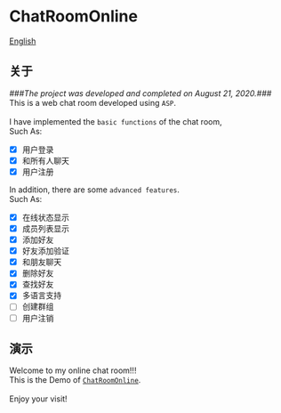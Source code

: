 # ChatRoomOnline
[English](https://github.com/xiarimangguo/ChatRoomOnline/blob/master/README.md)
## 关于
*###The project was developed and completed on August 21, 2020.###*  
This is a web chat room developed using `ASP`.  
<br />
I have implemented the `basic functions` of the chat room,    
Such As:
- [x] 用户登录
- [x] 和所有人聊天
- [x] 用户注册  

In addition, there are some `advanced features`.    
Such As:
- [x] 在线状态显示
- [x] 成员列表显示
- [x] 添加好友
- [x] 好友添加验证
- [x] 和朋友聊天
- [x] 删除好友
- [x] 查找好友
- [x] 多语言支持
- [ ] 创建群组
- [ ] 用户注销  

## 演示
Welcome to my online chat room!!!    
This is the Demo of [`ChatRoomOnline`](http://fscache20.cooles.top/login/login.html?lge=zh-cn).    
<br />
Enjoy your visit!
